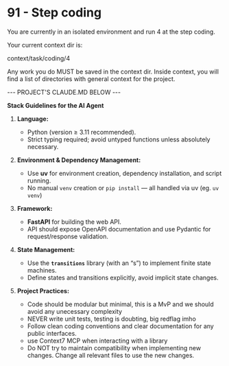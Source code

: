 # 91 - Step coding

You are currently in an isolated environment and run 4 at the step coding.

Your current context dir is:

context/task/coding/4

Any work you do MUST be saved in the context dir.
Inside context, you will find a list of directories with general context for the project.

--- PROJECT'S CLAUDE.MD BELOW ---

**Stack Guidelines for the AI Agent**

1. **Language:**

   * Python (version ≥ 3.11 recommended).
   * Strict typing required; avoid untyped functions unless absolutely necessary.

2. **Environment & Dependency Management:**

   * Use **uv** for environment creation, dependency installation, and script running.
   * No manual `venv` creation or `pip install` — all handled via uv (eg. `uv venv`)

3. **Framework:**

   * **FastAPI** for building the web API.
   * API should expose OpenAPI documentation and use Pydantic for request/response validation.

4. **State Management:**

   * Use the **`transitions`** library (with an “s”) to implement finite state machines.
   * Define states and transitions explicitly, avoid implicit state changes.

5. **Project Practices:**

   * Code should be modular but minimal, this is a MvP and we should avoid any unecessary complexity
   * NEVER write unit tests, testing is doubting, big redflag imho
   * Follow clean coding conventions and clear documentation for any public interfaces.
   * use Context7 MCP when interacting with a library
   * Do NOT try to maintain compatibility when implementing new changes. Change all relevant files to use the new changes.